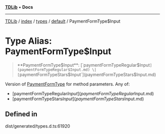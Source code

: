[**TDLib**](../../../../../../README.md) • **Docs**

***

[TDLib](../../../../../../modules.md) / [index](../../../../../README.md) / [types](../../../README.md) / [default](../README.md) / PaymentFormType$Input

# Type Alias: PaymentFormType$Input

> **PaymentFormType$Input**: [`paymentFormTypeRegular$Input`](paymentFormTypeRegular$Input.md) \| [`paymentFormTypeStars$Input`](paymentFormTypeStars$Input.md)

Version of [PaymentFormType](PaymentFormType.md) for method parameters.
Any of:
- [paymentFormTypeRegular$Input](paymentFormTypeRegular$Input.md)
- [paymentFormTypeStars$Input](paymentFormTypeStars$Input.md)

## Defined in

dist/generated/types.d.ts:61920
